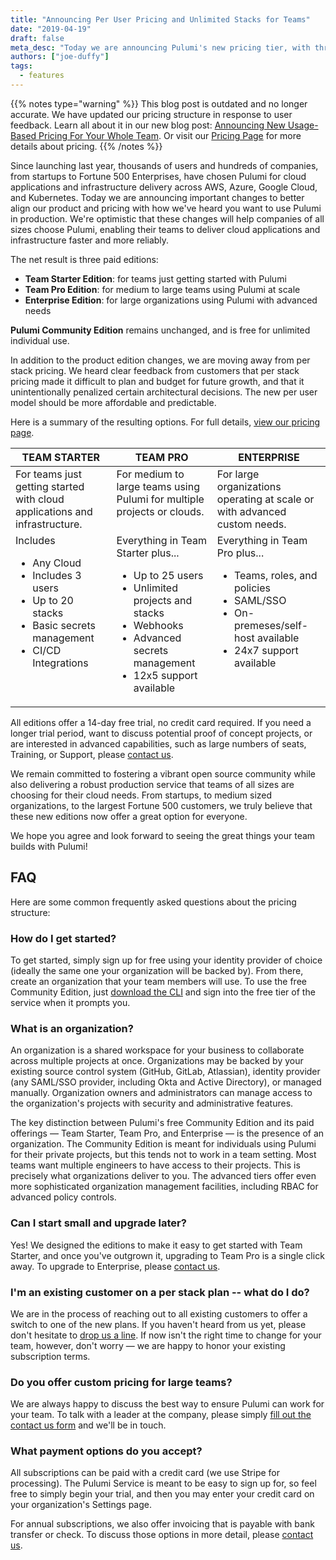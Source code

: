 ```yaml
---
title: "Announcing Per User Pricing and Unlimited Stacks for Teams"
date: "2019-04-19"
draft: false
meta_desc: "Today we are announcing Pulumi's new pricing tier, with three paid editions: Team Starter Edition, Team Pro Edition, and Enterprise Edition."
authors: ["joe-duffy"]
tags:
  - features
---
```


{{% notes type="warning" %}}
This blog post is outdated and no longer accurate.
We have updated our pricing structure in response to user feedback.
Learn all about it in our new blog post: [Announcing New Usage-Based Pricing For Your Whole Team](/blog/announcing-new-usage-based-pricing-for-your-whole-team).
Or visit our [Pricing Page](/pricing)
for more details about pricing.
{{% /notes %}}

Since launching last year, thousands of users and hundreds of
companies, from startups to Fortune 500 Enterprises, have chosen Pulumi
for cloud applications and infrastructure delivery across AWS, Azure,
Google Cloud, and Kubernetes. Today we are announcing important changes
to better align our product and pricing with how we've heard you want to
use Pulumi in production. We're optimistic that these changes will help
companies of all sizes choose Pulumi, enabling their teams to deliver
cloud applications and infrastructure faster and more reliably.
<!--more-->

The net result is three paid editions:

- **Team Starter Edition**: for teams just getting started with Pulumi
- **Team Pro Edition**: for medium to large teams using Pulumi at
  scale
- **Enterprise Edition**: for large organizations using Pulumi with
  advanced needs

**Pulumi Community Edition** remains unchanged, and is free for
unlimited individual use.

In addition to the product edition changes, we are moving away from per
stack pricing. We heard clear feedback from customers that per stack
pricing made it difficult to plan and budget for future growth, and that
it unintentionally penalized certain architectural decisions. The new
per user model should be more affordable and predictable.

Here is a summary of the resulting options. For full details, [view our
pricing page](/pricing).

<style>
/* Just use CSS rather than whatever customization the Markdown processor exposes. */
td {
    vertical-align: top;
}
</style>

| **TEAM STARTER**                  | **TEAM PRO**  	                | **ENTERPRISE** |
| --- | --- | --- |
| For teams just getting started with cloud applications and infrastructure. | For medium to large teams using Pulumi for multiple projects or clouds. | For large organizations operating at scale or with advanced custom needs.
| Includes<ul><li>Any Cloud<li>Includes 3 users<li>Up to 20 stacks<li>Basic secrets management<li>CI/CD Integrations</ul> | Everything in Team Starter plus...<ul><li>Up to 25 users<li>Unlimited projects and stacks<li>Webhooks<li>Advanced secrets management<li>12x5 support available</ul> | Everything in Team Pro plus...<ul><li>Teams, roles, and policies<li>SAML/SSO<li>On-premeses/self-host available<li>24x7 support available</ul> |

All editions offer a 14-day free trial, no credit card
required. If you need a longer trial period, want to discuss potential proof of
concept projects, or are interested in advanced capabilities, such as
large numbers of seats, Training, or Support, please [contact
us](/contact).

We remain committed to fostering a vibrant open source community while
also delivering a robust production service that teams of all sizes are
choosing for their cloud needs. From startups, to medium sized
organizations, to the largest Fortune 500 customers, we truly believe
that these new editions now offer a great option for everyone.

We hope you agree and look forward to seeing the great things your team
builds with Pulumi!

## FAQ

Here are some common frequently asked questions about the pricing
structure:

### How do I get started?

To get started, simply sign up for free using your identity provider of
choice (ideally the same one your organization will be backed by). From
there, create an organization that your team members will use. To use
the free Community Edition, just [download the CLI](/docs/get-started) and
sign into the free tier of the service when it prompts you.

### What is an organization?

An organization is a shared workspace for your business to collaborate
across multiple projects at once. Organizations may be backed by your
existing source control system (GitHub, GitLab, Atlassian), identity
provider (any SAML/SSO provider, including Okta and Active Directory),
or managed manually. Organization owners and administrators can manage
access to the organization's projects with security and administrative
features.

The key distinction between Pulumi's free Community Edition and its paid
offerings — Team Starter, Team Pro, and Enterprise — is the presence
of an organization. The Community Edition is meant for individuals using
Pulumi for their private projects, but this tends not to work in a team
setting. Most teams want multiple engineers to have access to their
projects. This is precisely what organizations deliver to you. The
advanced tiers offer even more sophisticated organization management
facilities, including RBAC for advanced policy controls.

### Can I start small and upgrade later?

Yes! We designed the editions to make it easy to get started with Team
Starter, and once you've outgrown it, upgrading to Team Pro is a single
click away. To upgrade to Enterprise, please [contact
us](/contact).

### I'm an existing customer on a per stack plan -- what do I do?

We are in the process of reaching out to all existing customers to offer
a switch to one of the new plans. If you haven't heard from us yet,
please don't hesitate to [drop us a
line](/contact). If now isn't the right time to change
for your team, however, don't worry — we are happy to honor your
existing subscription terms.

### Do you offer custom pricing for large teams?

We are always happy to discuss the best way to ensure Pulumi can work
for your team. To talk with a leader at the company, please simply [fill
out the contact us form](/contact) and we'll be
in touch.

### What payment options do you accept?

All subscriptions can be paid with a credit card (we use Stripe for
processing). The Pulumi Service is meant to be easy to sign up for, so feel free
to simply begin your trial, and then you may enter your credit card on
your organization's Settings page.

For annual subscriptions, we also offer invoicing that is payable with
bank transfer or check. To discuss those options in more detail, please
[contact us](/contact).
